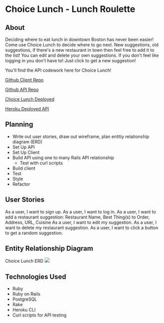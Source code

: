 # Choice Lunch - Lunch Roulette

## About
Deciding where to eat lunch in downtown Boston has never been easier! Come use Choice Lunch to decide where to go next. New suggestions, old suggestions, if there's a new restaurant in town then feel free to add it to the list! You can edit and delete your own suggestions. If you don't feel like logging in you don't have to! Just click to get a new suggestion!

You'll find the API codework here for Choice Lunch!

[Github Client Repo](https://github.com/nancyho629/choice-lunch-client)

[Github API Repo](https://github.com/nancyho629/choice-lunch-api)

[Choice Lunch Deployed](https://nancyho629.github.io/choice-lunch-client/)

[Heroku Deployed API](https://choice-lunch-api.herokuapp.com/)

## Planning
- Write out user stories, draw out wireframe, plan entitiy relationship diagram (ERD)
- Set Up API
- Set Up Client
- Build API using one to many Rails API relationship
  - Test with curl scripts
- Build client
- Test
- Style
- Refactor

## User Stories
As a user, I want to sign up.
As a user, I want to log in.
As a user, I want to add a restaurant suggestion: Restaurant Name, Best Thing(s) to Order, Address, URL, Cuisine
As a user, I want to edit my suggestion.
As a user, I want to delete my restaurant suggestion.
As a user, I want to click a button to get a random suggestion.

## Entity Relationship Diagram
Choice Lunch ERD 
<img src=https://imgur.com/a/ywSKnue>

## Technologies Used
- Ruby
- Ruby on Rails
- PostgreSQL
- Rake
- Heroku CLI
- Curl scripts for API testing
